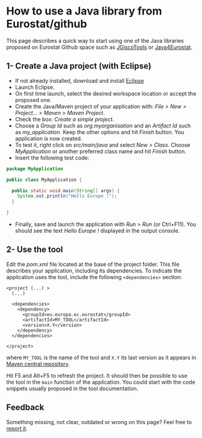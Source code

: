 # How to use a Java library from Eurostat/github

This page describes a quick way to start using one of the Java libraries proposed on Eurostat Github space such as [JGiscoTools](https://github.com/eurostat/JGiscoTools) or [Java4Eurostat](https://github.com/eurostat/Java4Eurostat).

## 1- Create a Java project (with Eclipse)

- If not already installed, download and install [Eclipse](https://www.eclipse.org/)
- Launch Eclipse.
- On first time launch, select the desired workspace location or accept the proposed one.
- Create the Java/Maven project of your application with: *File > New > Project... > Maven > Maven Project*.
- Check the box: *Create a simple project*.
- Choose a *Group Id* such as *org.myorganisation* and an *Artifact Id* such as *my_application*. Keep the other options and hit *Finish* button. You application is now created.
- To test it, right click on *src/main/java* and select *New > Class*. Choose *MyApplication* or another preferred class name and hit *Finish* button.
- Insert the following test code:

```java
package MyApplication

public class MyApplication {

  public static void main(String[] args) {
    System.out.println("Hello Europe !");
  }

}
```

- Finally, save and launch the application with *Run > Run* (or Ctrl+F11). You should see the text *Hello Europe !* displayed in the output console.

## 2- Use the tool

Edit the *pom.xml* file located at the base of the project folder. This file describes your application, including its dependencies. To indicate the application uses the tool, include the following `<dependencies>` section:

```
<project (...) >
  (...)

  <dependencies>
    <dependency>
      <groupId>eu.europa.ec.eurostat</groupId>
      <artifactId>MY_TOOL</artifactId>
      <version>X.Y</version>
    </dependency>
  </dependencies>

</project>
```

where `MY_TOOL` is the name of the tool and `X.Y` its last version as it appears in [Maven central repository](https://mvnrepository.com/artifact/eu.europa.ec.eurostat).

Hit F5 and Alt+F5 to refresh the project. It should then be possible to use the tool in the `main` function of the application. You could start with the code snippets usually proposed in the tool documentation.

## Feedback

Something missing, not clear, outdated or wrong on this page? Feel free to [report it](https://github.com/eurostat/README/issues/new).

